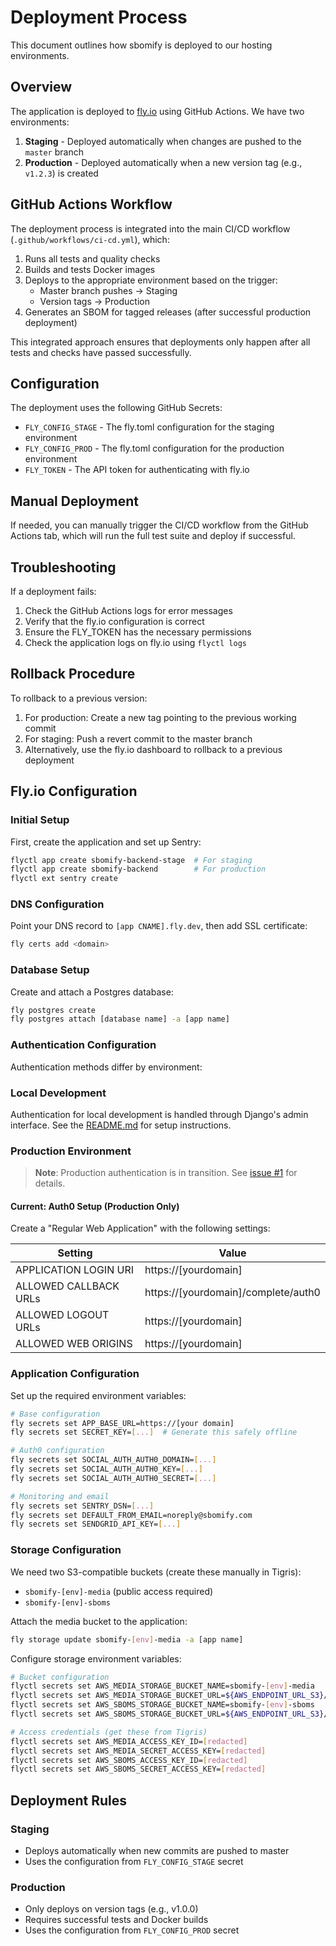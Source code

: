 # Deployment Process

This document outlines how sbomify is deployed to our hosting environments.

## Overview

The application is deployed to [fly.io](https://fly.io) using GitHub Actions. We have two environments:

1. **Staging** - Deployed automatically when changes are pushed to the `master` branch
2. **Production** - Deployed automatically when a new version tag (e.g., `v1.2.3`) is created

## GitHub Actions Workflow

The deployment process is integrated into the main CI/CD workflow (`.github/workflows/ci-cd.yml`), which:

1. Runs all tests and quality checks
2. Builds and tests Docker images
3. Deploys to the appropriate environment based on the trigger:
   - Master branch pushes → Staging
   - Version tags → Production
4. Generates an SBOM for tagged releases (after successful production deployment)

This integrated approach ensures that deployments only happen after all tests and checks have passed successfully.

## Configuration

The deployment uses the following GitHub Secrets:

- `FLY_CONFIG_STAGE` - The fly.toml configuration for the staging environment
- `FLY_CONFIG_PROD` - The fly.toml configuration for the production environment
- `FLY_TOKEN` - The API token for authenticating with fly.io

## Manual Deployment

If needed, you can manually trigger the CI/CD workflow from the GitHub Actions tab, which will run the full test suite and deploy if successful.

## Troubleshooting

If a deployment fails:

1. Check the GitHub Actions logs for error messages
2. Verify that the fly.io configuration is correct
3. Ensure the FLY_TOKEN has the necessary permissions
4. Check the application logs on fly.io using `flyctl logs`

## Rollback Procedure

To rollback to a previous version:

1. For production: Create a new tag pointing to the previous working commit
2. For staging: Push a revert commit to the master branch
3. Alternatively, use the fly.io dashboard to rollback to a previous deployment

## Fly.io Configuration

### Initial Setup

First, create the application and set up Sentry:

```bash
flyctl app create sbomify-backend-stage  # For staging
flyctl app create sbomify-backend        # For production
flyctl ext sentry create
```

### DNS Configuration

Point your DNS record to `[app CNAME].fly.dev`, then add SSL certificate:

```bash
fly certs add <domain>
```

### Database Setup

Create and attach a Postgres database:

```bash
fly postgres create
fly postgres attach [database name] -a [app name]
```

### Authentication Configuration

Authentication methods differ by environment:

### Local Development
Authentication for local development is handled through Django's admin interface. See the [README.md](../README.md#local-development) for setup instructions.

### Production Environment
> **Note**: Production authentication is in transition. See [issue #1](https://github.com/sbomify/sbomify/issues/1) for details.

#### Current: Auth0 Setup (Production Only)
Create a "Regular Web Application" with the following settings:

| Setting | Value |
|---------|-------|
| APPLICATION LOGIN URI | https://[yourdomain] |
| ALLOWED CALLBACK URLs | https://[yourdomain]/complete/auth0 |
| ALLOWED LOGOUT URLs | https://[yourdomain] |
| ALLOWED WEB ORIGINS | https://[yourdomain] |

### Application Configuration

Set up the required environment variables:

```bash
# Base configuration
fly secrets set APP_BASE_URL=https://[your domain]
fly secrets set SECRET_KEY=[...]  # Generate this safely offline

# Auth0 configuration
fly secrets set SOCIAL_AUTH_AUTH0_DOMAIN=[...]
fly secrets set SOCIAL_AUTH_AUTH0_KEY=[...]
fly secrets set SOCIAL_AUTH_AUTH0_SECRET=[...]

# Monitoring and email
fly secrets set SENTRY_DSN=[...]
fly secrets set DEFAULT_FROM_EMAIL=noreply@sbomify.com
fly secrets set SENDGRID_API_KEY=[...]
```

### Storage Configuration

We need two S3-compatible buckets (create these manually in Tigris):

- `sbomify-[env]-media` (public access required)
- `sbomify-[env]-sboms`

Attach the media bucket to the application:

```bash
fly storage update sbomify-[env]-media -a [app name]
```

Configure storage environment variables:

```bash
# Bucket configuration
flyctl secrets set AWS_MEDIA_STORAGE_BUCKET_NAME=sbomify-[env]-media
flyctl secrets set AWS_MEDIA_STORAGE_BUCKET_URL=${AWS_ENDPOINT_URL_S3}/${AWS_MEDIA_STORAGE_BUCKET_NAME}
flyctl secrets set AWS_SBOMS_STORAGE_BUCKET_NAME=sbomify-[env]-sboms
flyctl secrets set AWS_SBOMS_STORAGE_BUCKET_URL=${AWS_ENDPOINT_URL_S3}/${AWS_SBOMS_STORAGE_BUCKET_NAME}

# Access credentials (get these from Tigris)
flyctl secrets set AWS_MEDIA_ACCESS_KEY_ID=[redacted]
flyctl secrets set AWS_MEDIA_SECRET_ACCESS_KEY=[redacted]
flyctl secrets set AWS_SBOMS_ACCESS_KEY_ID=[redacted]
flyctl secrets set AWS_SBOMS_SECRET_ACCESS_KEY=[redacted]
```

## Deployment Rules

### Staging

- Deploys automatically when new commits are pushed to master
- Uses the configuration from `FLY_CONFIG_STAGE` secret

### Production

- Only deploys on version tags (e.g., v1.0.0)
- Requires successful tests and Docker builds
- Uses the configuration from `FLY_CONFIG_PROD` secret
